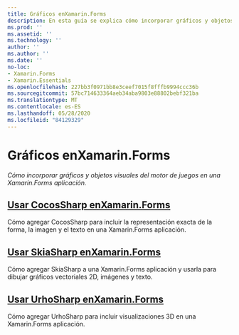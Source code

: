 ```yaml
---
title: Gráficos enXamarin.Forms
description: En esta guía se explica cómo incorporar gráficos y objetos visuales del motor de juegos en una Xamarin.Forms aplicación mediante CocosSharp, SkiaShap y UrhoSharp.
ms.prod: ''
ms.assetid: ''
ms.technology: ''
author: ''
ms.author: ''
ms.date: ''
no-loc:
- Xamarin.Forms
- Xamarin.Essentials
ms.openlocfilehash: 227bb3f0971bb8e3ceef7015f8fffb9994ccc36b
ms.sourcegitcommit: 57bc714633364aeb34aba9803e88802bebf321ba
ms.translationtype: MT
ms.contentlocale: es-ES
ms.lasthandoff: 05/28/2020
ms.locfileid: "84129329"
---
```

# <a name="graphics-in-xamarinforms"></a>Gráficos enXamarin.Forms

_Cómo incorporar gráficos y objetos visuales del motor de juegos en una Xamarin.Forms aplicación._

## <a name="using-cocossharp-in-xamarinformscocossharpmd"></a>[Usar CocosSharp enXamarin.Forms](cocossharp.md)

Cómo agregar CocosSharp para incluir la representación exacta de la forma, la imagen y el texto en una Xamarin.Forms aplicación.

## <a name="using-skiasharp-in-xamarinformsskiasharpindexmd"></a>[Usar SkiaSharp enXamarin.Forms](skiasharp/index.md)

Cómo agregar SkiaSharp a una Xamarin.Forms aplicación y usarla para dibujar gráficos vectoriales 2D, imágenes y texto.

## <a name="using-urhosharp-in-xamarinformsurhosharpmd"></a>[Usar UrhoSharp enXamarin.Forms](urhosharp.md)

Cómo agregar UrhoSharp para incluir visualizaciones 3D en una Xamarin.Forms aplicación.
